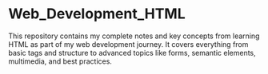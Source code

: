 # Web_Development_HTML
This repository contains my complete notes and key concepts from learning HTML as part of my web development journey. It covers everything from basic tags and structure to advanced topics like forms, semantic elements, multimedia, and best practices.
